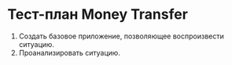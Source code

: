 # Тест-план Money Transfer

1. Создать базовое приложение, позволяющее воспроизвести ситуацию.
2. Проанализировать ситуацию.